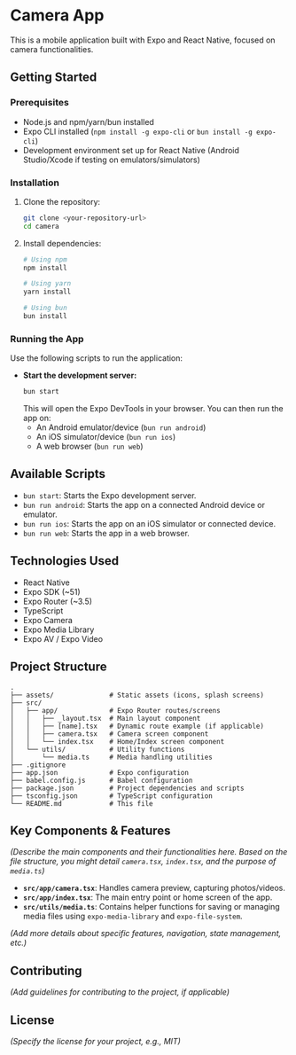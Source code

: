 # Camera App

This is a mobile application built with Expo and React Native, focused on camera functionalities.

## Getting Started

### Prerequisites

- Node.js and npm/yarn/bun installed
- Expo CLI installed (`npm install -g expo-cli` or `bun install -g expo-cli`)
- Development environment set up for React Native (Android Studio/Xcode if testing on emulators/simulators)

### Installation

1.  Clone the repository:
    ```bash
    git clone <your-repository-url>
    cd camera
    ```
2.  Install dependencies:

    ```bash
    # Using npm
    npm install

    # Using yarn
    yarn install

    # Using bun
    bun install
    ```

### Running the App

Use the following scripts to run the application:

- **Start the development server:**
  ```bash
  bun start
  ```
  This will open the Expo DevTools in your browser. You can then run the app on:
  - An Android emulator/device (`bun run android`)
  - An iOS simulator/device (`bun run ios`)
  - A web browser (`bun run web`)

## Available Scripts

- `bun start`: Starts the Expo development server.
- `bun run android`: Starts the app on a connected Android device or emulator.
- `bun run ios`: Starts the app on an iOS simulator or connected device.
- `bun run web`: Starts the app in a web browser.

## Technologies Used

- React Native
- Expo SDK (~51)
- Expo Router (~3.5)
- TypeScript
- Expo Camera
- Expo Media Library
- Expo AV / Expo Video

## Project Structure

```
.
├── assets/              # Static assets (icons, splash screens)
├── src/
│   ├── app/             # Expo Router routes/screens
│   │   ├── _layout.tsx  # Main layout component
│   │   ├── [name].tsx   # Dynamic route example (if applicable)
│   │   ├── camera.tsx   # Camera screen component
│   │   └── index.tsx    # Home/Index screen component
│   └── utils/           # Utility functions
│       └── media.ts     # Media handling utilities
├── .gitignore
├── app.json             # Expo configuration
├── babel.config.js      # Babel configuration
├── package.json         # Project dependencies and scripts
├── tsconfig.json        # TypeScript configuration
└── README.md            # This file
```

## Key Components & Features

_(Describe the main components and their functionalities here. Based on the file structure, you might detail `camera.tsx`, `index.tsx`, and the purpose of `media.ts`)_

- **`src/app/camera.tsx`**: Handles camera preview, capturing photos/videos.
- **`src/app/index.tsx`**: The main entry point or home screen of the app.
- **`src/utils/media.ts`**: Contains helper functions for saving or managing media files using `expo-media-library` and `expo-file-system`.

_(Add more details about specific features, navigation, state management, etc.)_

## Contributing

_(Add guidelines for contributing to the project, if applicable)_

## License

_(Specify the license for your project, e.g., MIT)_

